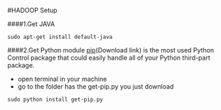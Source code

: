 #HADOOP Setup

####1.Get JAVA 
```
sudo apt-get install default-java
```

####2.Get Python module 
[pip](Download link) is the most used Python Control package  that could easily handle all of your Python third-part package.
 - open terminal in your machine
 - go to the folder has the get-pip.py you just download
```
sudo python install get-pip.py
```
[pip]:<https://bootstrap.pypa.io/get-pip.py>
